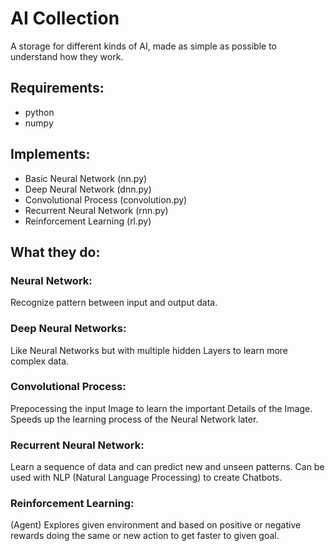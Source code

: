 # AI Collection
A storage for different kinds of AI, made as simple as possible to understand how they work.

## Requirements:
+ python
+ numpy

## Implements: 
+ Basic Neural Network (nn.py)
+ Deep Neural Network (dnn.py)
+ Convolutional Process (convolution.py) 
+ Recurrent Neural Network (rnn.py)
+ Reinforcement Learning (rl.py)

## What they do:
### Neural Network:
Recognize pattern between input and output data. 
### Deep Neural Networks:
Like Neural Networks but with multiple hidden Layers to learn more complex data.
### Convolutional Process:
Prepocessing the input Image to learn the important Details of the Image. Speeds up the learning process of the Neural Network later.
### Recurrent Neural Network:
Learn a sequence of data and can predict new and unseen patterns. Can be used with NLP (Natural Language Processing) to create Chatbots.
### Reinforcement Learning:
(Agent) Explores given environment and based on positive or negative rewards doing the same or new action to get faster to given goal.